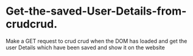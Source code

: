 # Get-the-saved-User-Details-from-crudcrud.
Make a GET request to crud crud when the DOM has loaded and get the user Details which have been saved and show it on the website
